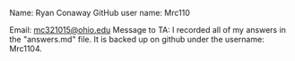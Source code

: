 Name: Ryan Conaway
GitHub user name: Mrc110

Email: mc321015@ohio.edu
Message to TA: I recorded all of my answers in the "answers.md" file. It is backed up on github under the username: Mrc1104.
